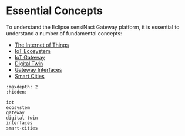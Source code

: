 # Essential Concepts

To understand the Eclipse sensiNact Gateway platform, it is essential to understand
a number of fundamental concepts:

* [The Internet of Things](iot.md)
* [IoT Ecosystem](ecosystem.md)
* [IoT Gateway](gateway.md)
* [Digital Twin](digital-twin.md)
* [Gateway Interfaces](interfaces.md)
* [Smart Cities](smart-cities.md)

```{toctree}
:maxdepth: 2
:hidden:

iot
ecosystem
gateway
digital-twin
interfaces
smart-cities
```
